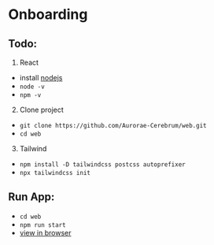 # Onboarding

## Todo:
1. React
- install [nodejs](https://nodejs.org/en/)
- `node -v`
- `npm -v`
2. Clone project
- `git clone https://github.com/Aurorae-Cerebrum/web.git`
- `cd web`
3. Tailwind
- `npm install -D tailwindcss postcss autoprefixer`
- `npx tailwindcss init`

## Run App:
- `cd web`
- `npm run start`
- [view in browser](http://localhost:3000/)
